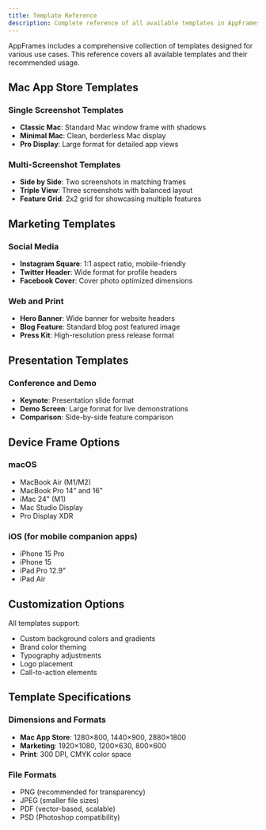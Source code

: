 ```yaml
---
title: Template Reference
description: Complete reference of all available templates in AppFrames.
---
```


AppFrames includes a comprehensive collection of templates designed for various use cases. This reference covers all available templates and their recommended usage.

## Mac App Store Templates

### Single Screenshot Templates
- **Classic Mac**: Standard Mac window frame with shadows
- **Minimal Mac**: Clean, borderless Mac display
- **Pro Display**: Large format for detailed app views

### Multi-Screenshot Templates
- **Side by Side**: Two screenshots in matching frames
- **Triple View**: Three screenshots with balanced layout
- **Feature Grid**: 2x2 grid for showcasing multiple features

## Marketing Templates

### Social Media
- **Instagram Square**: 1:1 aspect ratio, mobile-friendly
- **Twitter Header**: Wide format for profile headers
- **Facebook Cover**: Cover photo optimized dimensions

### Web and Print
- **Hero Banner**: Wide banner for website headers
- **Blog Feature**: Standard blog post featured image
- **Press Kit**: High-resolution press release format

## Presentation Templates

### Conference and Demo
- **Keynote**: Presentation slide format
- **Demo Screen**: Large format for live demonstrations
- **Comparison**: Side-by-side feature comparison

## Device Frame Options

### macOS
- MacBook Air (M1/M2)
- MacBook Pro 14" and 16"
- iMac 24" (M1)
- Mac Studio Display
- Pro Display XDR

### iOS (for mobile companion apps)
- iPhone 15 Pro
- iPhone 15
- iPad Pro 12.9"
- iPad Air

## Customization Options

All templates support:
- Custom background colors and gradients
- Brand color theming
- Typography adjustments
- Logo placement
- Call-to-action elements

## Template Specifications

### Dimensions and Formats
- **Mac App Store**: 1280×800, 1440×900, 2880×1800
- **Marketing**: 1920×1080, 1200×630, 800×600
- **Print**: 300 DPI, CMYK color space

### File Formats
- PNG (recommended for transparency)
- JPEG (smaller file sizes)
- PDF (vector-based, scalable)
- PSD (Photoshop compatibility)